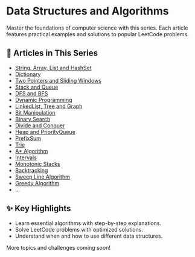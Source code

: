 # Data Structures and Algorithms

Master the foundations of computer science with this series. Each article features practical examples and solutions to popular LeetCode problems.

## 📂 Articles in This Series

- [String, Array, List and HashSet](00_Collections.md)
- [Dictionary](01_Dictionary.md)
- [Two Pointers and Sliding Windows](02_TwoPointers.md)
- [Stack and Queue](03_Stack_Queue.md)
- [DFS and BFS](04_DFS_BFS.md)
- [Dynamic Programming](05_DP.md)
- [LinkedList, Tree and Graph](06_LinkedList_Tree_Graph.md)
- [Bit Manipulation](07_Bit_Manipulation.md)
- [Binary Search](08_BinarySearch.md)
- [Divide and Conquer](09_Divide_Conquer.md)
- [Heap and PriorityQueue](10_Heap_PriorityQueue.md)
- [PrefixSum](11_PrefixSum.md)
- [Trie](12_Trie.md)
- [A* Algorithm](13_A_Star.md)
- [Intervals](14_Intervals.md)
- [Monotonic Stacks](15_Monotonic_Stacks.md)
- [Backtracking](16_Backtracking.md)
- [Sweep Line Algorithm](17_SweepLine.md)
- [Greedy Algorithm](18_Greedy.md)
- ...

## ✨ Key Highlights

- Learn essential algorithms with step-by-step explanations.
- Solve LeetCode problems with optimized solutions.
- Understand when and how to use different data structures.

More topics and challenges coming soon!
